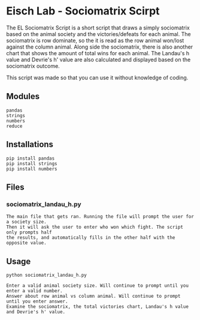 # Eisch Lab - Sociomatrix Scirpt

The EL Sociomatrix Script is a short script that draws a simply sociomatrix based on the animal society and the victories/defeats for each animal. The sociomatrix is row dominate, so the it is read as the row animal won/lost against the column animal. Along side the sociomatrix, there is also another chart that shows the amount of total wins for each animal. The Landau's h value and Devrie's h' value are also calculated and displayed based on the sociomatrix outcome.

This script was made so that you can use it without knowledge of coding.

## Modules
```
pandas
strings
numbers
reduce
```

## Installations
```
pip install pandas
pip install strings
pip install numbers
```

## Files
### sociomatrix_landau_h.py
```
The main file that gets ran. Running the file will prompt the user for a society size.
Then it will ask the user to enter who won which fight. The script only prompts half
the results, and automatically fills in the other half with the opposite value.
```

## Usage
```
python sociomatrix_landau_h.py

Enter a valid animal society size. Will continue to prompt until you enter a valid number.
Answer about row animal vs column animal. Will continue to prompt until you enter answer.
Examine the sociomatrix, the total victories chart, Landau's h value and Devrie's h' value.
```
